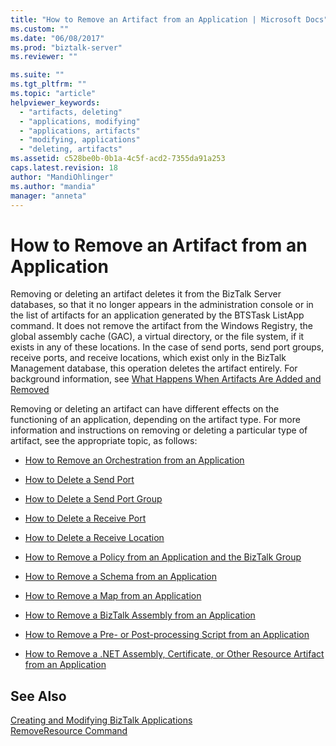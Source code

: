 ```yaml
---
title: "How to Remove an Artifact from an Application | Microsoft Docs"
ms.custom: ""
ms.date: "06/08/2017"
ms.prod: "biztalk-server"
ms.reviewer: ""

ms.suite: ""
ms.tgt_pltfrm: ""
ms.topic: "article"
helpviewer_keywords: 
  - "artifacts, deleting"
  - "applications, modifying"
  - "applications, artifacts"
  - "modifying, applications"
  - "deleting, artifacts"
ms.assetid: c528be0b-0b1a-4c5f-acd2-7355da91a253
caps.latest.revision: 18
author: "MandiOhlinger"
ms.author: "mandia"
manager: "anneta"
---
```

# How to Remove an Artifact from an Application
Removing or deleting an artifact deletes it from the BizTalk Server databases, so that it no longer appears in the administration console or in the list of artifacts for an application generated by the BTSTask ListApp command. It does not remove the artifact from the Windows Registry, the global assembly cache (GAC), a virtual directory, or the file system, if it exists in any of these locations. In the case of send ports, send port groups, receive ports, and receive locations, which exist only in the BizTalk Management database, this operation deletes the artifact entirely. For background information, see [What Happens When Artifacts Are Added and Removed](../core/what-happens-when-artifacts-are-added-and-removed.md)  
  
 Removing or deleting an artifact can have different effects on the functioning of an application, depending on the artifact type. For more information and instructions on removing or deleting a particular type of artifact, see the appropriate topic, as follows:  
  
-   [How to Remove an Orchestration from an Application](../core/how-to-remove-an-orchestration-from-an-application.md)  
  
-   [How to Delete a Send Port](../core/how-to-delete-a-send-port.md)  
  
-   [How to Delete a Send Port Group](../core/how-to-delete-a-send-port-group.md)  
  
-   [How to Delete a Receive Port](../core/how-to-delete-a-receive-port.md)  
  
-   [How to Delete a Receive Location](../core/how-to-delete-a-receive-location.md)  
  
-   [How to Remove a Policy from an Application and the BizTalk Group](../core/how-to-remove-a-policy-from-an-application-and-the-biztalk-group.md)  
  
-   [How to Remove a Schema from an Application](../core/how-to-remove-a-schema-from-an-application.md)  
  
-   [How to Remove a Map from an Application](../core/how-to-remove-a-map-from-an-application.md)  
  
-   [How to Remove a BizTalk Assembly from an Application](../core/how-to-remove-a-biztalk-assembly-from-an-application.md)  
  
-   [How to Remove a Pre- or Post-processing Script from an Application](../core/how-to-remove-a-pre-or-post-processing-script-from-an-application.md)  
  
-   [How to Remove a .NET Assembly, Certificate, or Other Resource Artifact from an Application](../core/remove-a-net-assembly-certificate-or-resource-artifact-from-an-application.md)  
  
## See Also  
 [Creating and Modifying BizTalk Applications](../core/creating-and-modifying-biztalk-applications.md)   
 [RemoveResource Command](../core/removeresource-command.md)